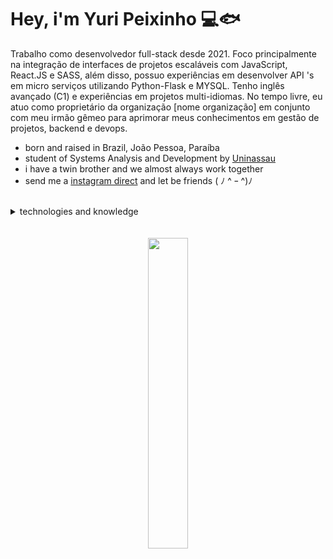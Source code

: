 # Hey, i'm Yuri Peixinho 💻🐟

Trabalho como desenvolvedor full-stack desde 2021. Foco principalmente na integração de interfaces de projetos escaláveis com JavaScript, React.JS e SASS, além disso, possuo experiências em desenvolver API 's em micro serviços utilizando Python-Flask e MYSQL. Tenho inglês avançado (C1) e experiências em projetos multi-idiomas. No tempo livre, eu atuo como proprietário da organização [nome organização] em conjunto com meu irmão gêmeo para aprimorar meus conhecimentos em gestão de projetos, backend e devops.

- born and raised in Brazil, João Pessoa, Paraíba
- student of Systems Analysis and Development by [Uninassau](https://www.uninassau.edu.br/)
- i have a twin brother and we almost always work together
- send me a [instagram direct](https://www.instagram.com/yuripeixinhoo/) and let be friends ( ﾉ ^ ｰ ^)ﾉ

<br>











    
<details>
    <summary>
        technologies and knowledge    
    </summary>

```javascript
const yuriPeixinho = {
  createdAt: Tue Jan 21 2003 19:22:00 GMT-0300,
  industryKnowledge: [Scrum],
  toolsAndTechnologies: [
    JavaScript,
    React.js,
    HTML,
    CSS,
    SCSS,
    Python,
    Flask,
    MySQL,
    Docker,
    Git,
  ],
  languages: ["portuguese", "english"],
};
```

</details>

<br>
<br>

<div align="center">
    <img  width=35.7% src="https://github-readme-stats.vercel.app/api/top-langs/?username=yuripeixinho&title_color=61dafb&text_color=ffffff&icon_color=61dafb&bg_color=20232a&langs_count=8&layout=compact&border_color=61dafb&hide_border=true" />
</div>

